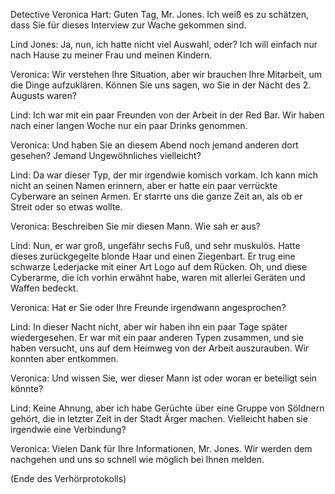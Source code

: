 Detective Veronica Hart: Guten Tag, Mr. Jones. Ich weiß es zu schätzen, dass Sie für dieses Interview zur Wache gekommen sind.

Lind Jones: Ja, nun, ich hatte nicht viel Auswahl, oder? Ich will einfach nur nach Hause zu meiner Frau und meinen Kindern.

Veronica: Wir verstehen Ihre Situation, aber wir brauchen Ihre Mitarbeit, um die Dinge aufzuklären. Können Sie uns sagen, wo Sie in der Nacht des 2. Augusts waren?

Lind: Ich war mit ein paar Freunden von der Arbeit in der Red Bar. Wir haben nach einer langen Woche nur ein paar Drinks genommen.

Veronica: Und haben Sie an diesem Abend noch jemand anderen dort gesehen? Jemand Ungewöhnliches vielleicht?

Lind: Da war dieser Typ, der mir irgendwie komisch vorkam. Ich kann mich nicht an seinen Namen erinnern, aber er hatte ein paar verrückte Cyberware an seinen Armen. Er starrte uns die ganze Zeit an, als ob er Streit oder so etwas wollte.

Veronica: Beschreiben Sie mir diesen Mann. Wie sah er aus?

Lind: Nun, er war groß, ungefähr sechs Fuß, und sehr muskulös. Hatte dieses zurückgegelte blonde Haar und einen Ziegenbart. Er trug eine schwarze Lederjacke mit einer Art Logo auf dem Rücken. Oh, und diese Cyberarme, die ich vorhin erwähnt habe, waren mit allerlei Geräten und Waffen bedeckt.

Veronica: Hat er Sie oder Ihre Freunde irgendwann angesprochen?

Lind: In dieser Nacht nicht, aber wir haben ihn ein paar Tage später wiedergesehen. Er war mit ein paar anderen Typen zusammen, und sie haben versucht, uns auf dem Heimweg von der Arbeit auszurauben. Wir konnten aber entkommen.

Veronica: Und wissen Sie, wer dieser Mann ist oder woran er beteiligt sein könnte?

Lind: Keine Ahnung, aber ich habe Gerüchte über eine Gruppe von Söldnern gehört, die in letzter Zeit in der Stadt Ärger machen. Vielleicht haben sie irgendwie eine Verbindung?

Veronica: Vielen Dank für Ihre Informationen, Mr. Jones. Wir werden dem nachgehen und uns so schnell wie möglich bei Ihnen melden.

(Ende des Verhörprotokolls)
